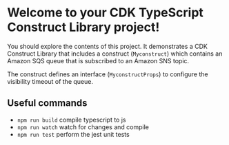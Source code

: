 # Welcome to your CDK TypeScript Construct Library project!

You should explore the contents of this project. It demonstrates a CDK Construct Library that includes a construct (`Myconstruct`)
which contains an Amazon SQS queue that is subscribed to an Amazon SNS topic.

The construct defines an interface (`MyconstructProps`) to configure the visibility timeout of the queue.

## Useful commands

 * `npm run build`   compile typescript to js
 * `npm run watch`   watch for changes and compile
 * `npm run test`    perform the jest unit tests